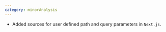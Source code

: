 ```yaml
---
category: minorAnalysis
---
```


- Added sources for user defined path and query parameters in `Next.js`.
